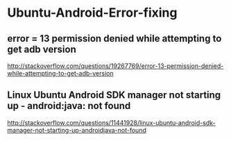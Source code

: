 Ubuntu-Android-Error-fixing
===========================

error = 13 permission denied while attempting to get adb version
----------------------------------------------------------------

http://stackoverflow.com/questions/19267769/error-13-permission-denied-while-attempting-to-get-adb-version

Linux Ubuntu Android SDK manager not starting up - android:java: not found
--------------------------------------------------------------------------
http://stackoverflow.com/questions/11441928/linux-ubuntu-android-sdk-manager-not-starting-up-androidjava-not-found

